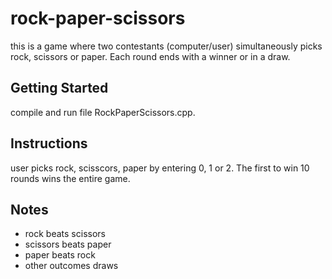 # rock-paper-scissors
this is a game where two contestants (computer/user) simultaneously picks rock, scissors or paper. Each round ends with a winner or in a draw.

## Getting Started
compile and run file RockPaperScissors.cpp.

## Instructions
user picks rock, scisscors, paper by entering 0, 1 or 2. The first to win 10 rounds wins the entire game.

## Notes
- rock beats scissors
- scissors beats paper
- paper beats rock
- other outcomes draws
